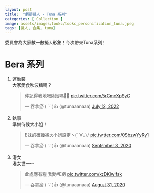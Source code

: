 ```yaml
---
layout: post
title:  "虧獅擬人 - Tuna 系列"
categories: [ Collection ]
image: assets/images/tookc/tookc_personification_tuna.jpeg
tags: [擬人, 合集, tuna]
---
```

委員會為大家數一數擬人形象！今次帶來Tuna系列！

# Bera 系列
<ol>
<li>運動裝<br>
大家愛食吹波糖嗎？
<blockquote class="twitter-tweet"><p lang="zh" dir="ltr">仲記得我地嘅葵姬嗎🫡✨ <a href="https://t.co/5rCmcXpSyC">pic.twitter.com/5rCmcXpSyC</a></p>&mdash; 吞拿瘀 ( ˙֊˙ )👍 (@tunaaanaaa) <a href="https://twitter.com/tunaaanaaa/status/1546825888133615618?ref_src=twsrc%5Etfw">July 12, 2022</a></blockquote> <script async src="https://platform.twitter.com/widgets.js" charset="utf-8"></script>
</li>

<li>執事<br>
準備侍候大小姐！
<blockquote class="twitter-tweet"><p lang="ja" dir="ltr">E妹的確幾襯大小姐設定ヽ(ﾟ∀｡)ﾉ <a href="https://t.co/0SbzwYyRy1">pic.twitter.com/0SbzwYyRy1</a></p>&mdash; 吞拿瘀 ( ˙֊˙ )👍 (@tunaaanaaa) <a href="https://twitter.com/tunaaanaaa/status/1301408932733222912?ref_src=twsrc%5Etfw">September 3, 2020</a></blockquote> <script async src="https://platform.twitter.com/widgets.js" charset="utf-8"></script>
</li>

<li>港女<br>
港女世一～
<blockquote class="twitter-tweet"><p lang="zh" dir="ltr">此處應有糧 我愛#E虧 <a href="https://t.co/xzDKlwIfsk">pic.twitter.com/xzDKlwIfsk</a></p>&mdash; 吞拿瘀 ( ˙֊˙ )👍 (@tunaaanaaa) <a href="https://twitter.com/tunaaanaaa/status/1300327072133513216?ref_src=twsrc%5Etfw">August 31, 2020</a></blockquote> <script async src="https://platform.twitter.com/widgets.js" charset="utf-8"></script>
</li>
</ol>